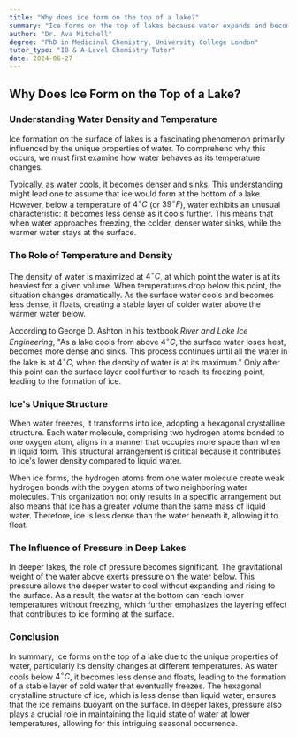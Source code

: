 ```yaml
---
title: "Why does ice form on the top of a lake?"
summary: "Ice forms on the top of lakes because water expands and becomes less dense as it cools below 4° Celsius. This colder, less dense water floats to the surface and freezes, creating a layer of ice.  The hexagonal structure of ice makes it less dense than liquid water, causing it to float."
author: "Dr. Ava Mitchell"
degree: "PhD in Medicinal Chemistry, University College London"
tutor_type: "IB & A-Level Chemistry Tutor"
date: 2024-06-27
---
```


## Why Does Ice Form on the Top of a Lake?

### Understanding Water Density and Temperature

Ice formation on the surface of lakes is a fascinating phenomenon primarily influenced by the unique properties of water. To comprehend why this occurs, we must first examine how water behaves as its temperature changes. 

Typically, as water cools, it becomes denser and sinks. This understanding might lead one to assume that ice would form at the bottom of a lake. However, below a temperature of $4^\circ C$ (or $39^\circ F$), water exhibits an unusual characteristic: it becomes less dense as it cools further. This means that when water approaches freezing, the colder, denser water sinks, while the warmer water stays at the surface. 

### The Role of Temperature and Density

The density of water is maximized at $4^\circ C$, at which point the water is at its heaviest for a given volume. When temperatures drop below this point, the situation changes dramatically. As the surface water cools and becomes less dense, it floats, creating a stable layer of colder water above the warmer water below. 

According to George D. Ashton in his textbook *River and Lake Ice Engineering*, "As a lake cools from above $4^\circ C$, the surface water loses heat, becomes more dense and sinks. This process continues until all the water in the lake is at $4^\circ C$, when the density of water is at its maximum." Only after this point can the surface layer cool further to reach its freezing point, leading to the formation of ice.

### Ice's Unique Structure

When water freezes, it transforms into ice, adopting a hexagonal crystalline structure. Each water molecule, comprising two hydrogen atoms bonded to one oxygen atom, aligns in a manner that occupies more space than when in liquid form. This structural arrangement is critical because it contributes to ice's lower density compared to liquid water. 

When ice forms, the hydrogen atoms from one water molecule create weak hydrogen bonds with the oxygen atoms of two neighboring water molecules. This organization not only results in a specific arrangement but also means that ice has a greater volume than the same mass of liquid water. Therefore, ice is less dense than the water beneath it, allowing it to float. 

### The Influence of Pressure in Deep Lakes

In deeper lakes, the role of pressure becomes significant. The gravitational weight of the water above exerts pressure on the water below. This pressure allows the deeper water to cool without expanding and rising to the surface. As a result, the water at the bottom can reach lower temperatures without freezing, which further emphasizes the layering effect that contributes to ice forming at the surface.

### Conclusion

In summary, ice forms on the top of a lake due to the unique properties of water, particularly its density changes at different temperatures. As water cools below $4^\circ C$, it becomes less dense and floats, leading to the formation of a stable layer of cold water that eventually freezes. The hexagonal crystalline structure of ice, which is less dense than liquid water, ensures that the ice remains buoyant on the surface. In deeper lakes, pressure also plays a crucial role in maintaining the liquid state of water at lower temperatures, allowing for this intriguing seasonal occurrence.
    
